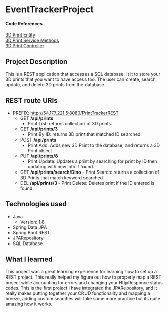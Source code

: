 # EventTrackerProject

#### Code References
[3D Print Entity](https://github.com/breckiam/EventTrackerProject/blob/main/PrintTrackerJPA/src/main/java/com/skilldistillery/entities/ThreeDPrint.java)<br>
[3D Print Service Methods](https://github.com/breckiam/EventTrackerProject/blob/main/PrintTrackerREST/src/main/java/com/skilldistillery/services/ThreeDPrintServiceImpl.java)<br>
[3D Print Controller](https://github.com/breckiam/EventTrackerProject/blob/main/PrintTrackerREST/src/main/java/com/skilldistillery/controllers/ThreeDPrintController.java)

## Project Description

This is a REST application that accesses a SQL database. It it to store your 3D
prints that you want to have access too. The user can create, search, update, and
delete 3D prints from the database.

## REST route URIs
- PREFIX: http://54.177.221.5:8080/PrintTrackerREST
  - GET <strong>/api/prints</strong>
    - Print List: returns collection of 3D prints.
  - GET <strong>/api/prints/3  </strong>
      - Print By ID: returns 3D print that matched ID searched.
  - POST <strong> /api/prints </strong>
    - Print Add: Adds new 3D Print to the database, and returns a 3D Print object
  - PUT <strong> /api/prints/8 </strong>
      - Print Update: Updates a print by searching for print by ID then updating with new info if found.
  - GET <strong> /api/prints/search/Dino </strong>
        - Print Search: returns a collection of 3D Prints that match keyword searched.
  - DEL <strong> /api/prints/3 </strong>
        - Print Delete: Deletes print if the ID entered is found.
## Technologies used
- Java
  - Version: 1.8
- Spring Data JPA
- Spring Boot REST
- JPARepository
- SQL Database    

## What I learned
This project was a great learning experience for learning how to set up a REST project. This really helped my figure out how to properly map a REST project while accounting for errors and changing your HttpResponce status codes. This is the first project I have integrated the JPARepository, and it really makes putting together your CRUD functionality and mapping a breeze, adding custom searches will take some more practice but its quite amazing how it works.
